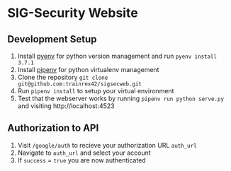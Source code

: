 # SIG-Security Website

## Development Setup

1. Install [pyenv](https://github.com/pyenv/pyenv) for python version management and run `pyenv install 3.7.1`
2. Install [pipenv](https://github.com/pypa/pipenv) for python virtualenv management
3. Clone the repository `git clone git@github.com:trainrex42/sigsecweb.git`
4. Run `pipenv install` to setup your virtual environment
5. Test that the webserver works by running `pipenv run python serve.py` and visiting http://localhost:4523

## Authorization to API

1. Visit `/google/auth` to recieve your authorization URL `auth_url`
2. Navigate to `auth_url` and select your account
3. If `success` = `true` you are now authenticated


